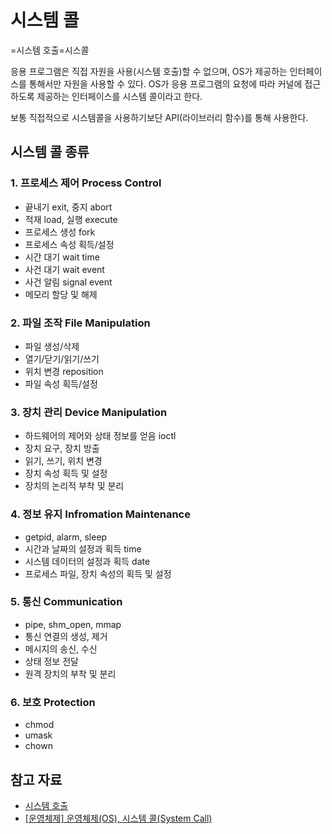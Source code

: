 # 시스템 콜
=시스템 호출=시스콜

응용 프로그램은 직접 자원을 사용(시스템 호출)할 수 없으며, OS가 제공하는 인터페이스를 통해서만 자원을 사용할 수 있다. OS가 응용 프로그램의 요청에 따라 커널에 접근하도록 제공하는 인터페이스를 시스템 콜이라고 한다.

보통 직접적으로 시스템콜을 사용하기보단 API(라이브러리 함수)를 통해 사용한다.

## 시스템 콜 종류
### 1. 프로세스 제어 Process Control
- 끝내기 exit, 중지 abort
- 적재 load, 실행 execute
- 프로세스 생성 fork
- 프로세스 속성 획득/설정
- 시간 대기 wait time
- 사건 대기 wait event
- 사건 알림 signal event
- 메모리 할당 및 해제
### 2. 파일 조작 File Manipulation
- 파일 생성/삭제
- 열기/닫기/읽기/쓰기
- 위치 변경 reposition
- 파일 속성 획득/설정
### 3. 장치 관리 Device Manipulation
- 하드웨어의 제어와 상태 정보를 얻음 ioctl
- 장치 요구, 장치 방출
- 읽기, 쓰기, 위치 변경
- 장치 속성 획득 및 설정
- 장치의 논리적 부착 및 분리
### 4. 정보 유지 Infromation Maintenance
- getpid, alarm, sleep
- 시간과 날짜의 설정과 획득 time
- 시스템 데이터의 설정과 획득 date
- 프로세스 파일, 장치 속성의 획득 및 설정
### 5. 통신 Communication
- pipe, shm_open, mmap
- 통신 연결의 생성, 제거
- 메시지의 송신, 수신
- 상태 정보 전달
- 원격 장치의 부착 및 분리
### 6. 보호 Protection
- chmod
- umask
- chown

## 참고 자료
- [시스템 호출](https://ko.wikipedia.org/wiki/%EC%8B%9C%EC%8A%A4%ED%85%9C_%ED%98%B8%EC%B6%9C)
- [[운영체제] 운영체제(OS), 시스템 콜(System Call)](https://brightstarit.tistory.com/13#%EC%8B%9C%EC%8A%A4%ED%85%9C%20%EC%BD%9C(system%20call)-1)